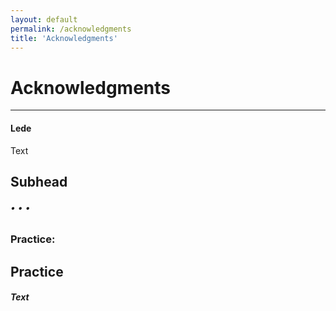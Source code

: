 ```yaml
---
layout: default
permalink: /acknowledgments
title: 'Acknowledgments'
---
```


# Acknowledgments

***

#### Lede

Text

## Subhead

###### • • •

### Practice:

## Practice<br/>
##### Text


